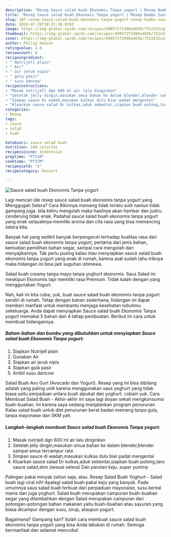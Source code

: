 ```yaml
---
description: "Resep Sauce salad buah Ekonomis Tanpa yogurt | Resep Bumbu Sauce salad buah Ekonomis Tanpa yogurt Yang Enak Dan Mudah"
title: "Resep Sauce salad buah Ekonomis Tanpa yogurt | Resep Bumbu Sauce salad buah Ekonomis Tanpa yogurt Yang Enak Dan Mudah"
slug: 187-resep-sauce-salad-buah-ekonomis-tanpa-yogurt-resep-bumbu-sauce-salad-buah-ekonomis-tanpa-yogurt-yang-enak-dan-mudah
date: 2020-07-20T18:31:30.820Z
image: https://img-global.cpcdn.com/recipes/d90572f3498a4036/751x532cq70/sauce-salad-buah-ekonomis-tanpa-yogurt-foto-resep-utama.jpg
thumbnail: https://img-global.cpcdn.com/recipes/d90572f3498a4036/751x532cq70/sauce-salad-buah-ekonomis-tanpa-yogurt-foto-resep-utama.jpg
cover: https://img-global.cpcdn.com/recipes/d90572f3498a4036/751x532cq70/sauce-salad-buah-ekonomis-tanpa-yogurt-foto-resep-utama.jpg
author: Philip Hanson
ratingvalue: 4.6
reviewcount: 8
recipeingredient:
- " Nutrijell plain"
- " Air"
- " air jeruk nipis"
- " gula pasir"
- " susu dancow"
recipeinstructions:
- "Masak nutrijell dgn 600 ml air lalu dinginkan"
- "Setelah jelly dingin,masukan smua bahan ke dalam blender,blender sampai smua tercampur rata"
- "Simpan sauce di wadah,masukan kulkas dulu biar padat mengental"
- "Kluarkan sauce salad Dr kulkas,aduk sebentar,siapkan buah potong,taro sauce salad,skm (sesuai selera) Dan parutan keju..super yummy"
categories:
- Resep
tags:
- sauce
- salad
- buah

katakunci: sauce salad buah 
nutrition: 249 calories
recipecuisine: Indonesian
preptime: "PT31M"
cooktime: "PT37M"
recipeyield: "2"
recipecategory: Dessert

---
```



![Sauce salad buah Ekonomis Tanpa yogurt](https://img-global.cpcdn.com/recipes/d90572f3498a4036/751x532cq70/sauce-salad-buah-ekonomis-tanpa-yogurt-foto-resep-utama.jpg)

Lagi mencari ide resep sauce salad buah ekonomis tanpa yogurt yang Menggugah Selera? Cara Bikinnya memang tidak terlalu sulit namun tidak gampang juga. bila keliru mengolah maka hasilnya akan hambar dan justru cenderung tidak enak. Padahal sauce salad buah ekonomis tanpa yogurt yang enak selayaknya memiliki aroma dan cita rasa yang bisa memancing selera kita.

Banyak hal yang sedikit banyak berpengaruh terhadap kualitas rasa dari sauce salad buah ekonomis tanpa yogurt, pertama dari jenis bahan, kemudian pemilihan bahan segar, sampai cara mengolah dan menyajikannya. Tak perlu pusing kalau mau menyiapkan sauce salad buah ekonomis tanpa yogurt yang enak di rumah, karena asal sudah tahu triknya maka hidangan ini bisa jadi suguhan istimewa.

Salad buah creamy tanpa mayo tanpa yoghurt ekonomis. Saus Salad ini meskipun Ekonomis tapi memiliki rasa Premium. Tidak kalah dengan yang menggunakan Yogurt.


Nah, kali ini kita coba, yuk, buat sauce salad buah ekonomis tanpa yogurt sendiri di rumah. Tetap dengan bahan sederhana, hidangan ini dapat memberi manfaat untuk membantu menjaga kesehatan tubuhmu sekeluarga. Anda dapat menyiapkan Sauce salad buah Ekonomis Tanpa yogurt memakai 5 bahan dan 4 tahap pembuatan. Berikut ini cara untuk membuat hidangannya.

<!--inarticleads1-->

##### Bahan-bahan dan bumbu yang dibutuhkan untuk menyiapkan Sauce salad buah Ekonomis Tanpa yogurt:

1. Siapkan  Nutrijell plain
1. Gunakan  Air
1. Siapkan  air jeruk nipis
1. Siapkan  gula pasir
1. Ambil  susu dancow


Salad Buah Avo Gurt (Avocado dan Yogurt). Resep yang ini bisa dibilang adalah yang paling unik karena menggunakan saus yoghurt yang tidak biasa yaitu perpaduan antara buah alpukat dan yoghurt. cobain yuk. Cara Membuat Salad Buah - Akhir-akhir ini saya lagi doyan sekali mengkonsumsi buah-buahan. Ini karena saya sedang menjalankan program penurunan Kalau salad buah untuk diet penurunan berat badan memang tanpa gula, tanpa mayonaise dan SKM yah. 

<!--inarticleads2-->

##### Langkah-langkah membuat Sauce salad buah Ekonomis Tanpa yogurt:

1. Masak nutrijell dgn 600 ml air lalu dinginkan
1. Setelah jelly dingin,masukan smua bahan ke dalam blender,blender sampai smua tercampur rata
1. Simpan sauce di wadah,masukan kulkas dulu biar padat mengental
1. Kluarkan sauce salad Dr kulkas,aduk sebentar,siapkan buah potong,taro sauce salad,skm (sesuai selera) Dan parutan keju..super yummy


Palingan pakai minyak zaitun saja, atau. Resep Salad Buah Yoghurt - Salad buah lagi viral nih! Apalagi salad buah pakai keju yang banyak. Pada umumnya saus salad buah terbuat dari perpaduan mayonaise, susu kental manis dan juga yoghurt. Salad buah merupakan campuran buah-buahan segar yang ditambahkan dengan Salad merupakan campuran dari potongan-potongan bahan makanan yaitu buah-buahan atau sayuran yang biasa dicampur dengan susu, sirup, ataupun yogurt. 

Bagaimana? Gampang kan? Itulah cara membuat sauce salad buah ekonomis tanpa yogurt yang bisa Anda lakukan di rumah. Semoga bermanfaat dan selamat mencoba!
